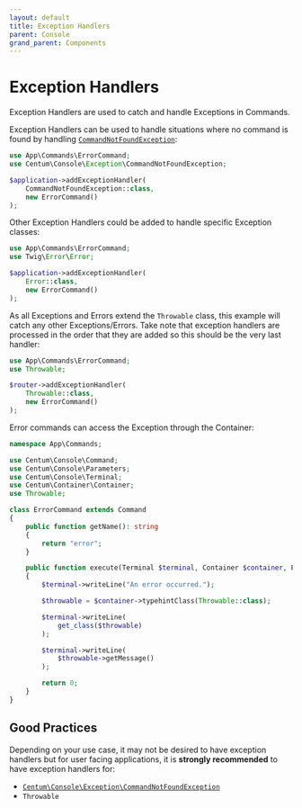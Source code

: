 ```yaml
---
layout: default
title: Exception Handlers
parent: Console
grand_parent: Components
---
```




# Exception Handlers

Exception Handlers are used to catch and handle Exceptions in Commands.

Exception Handlers can be used to handle situations where no command is found by handling [`CommandNotFoundException`](https://github.com/SidRoberts/centum/blob/development/src/Console/Exception/CommandNotFoundException.php):

```php
use App\Commands\ErrorCommand;
use Centum\Console\Exception\CommandNotFoundException;

$application->addExceptionHandler(
    CommandNotFoundException::class,
    new ErrorCommand()
);
```

Other Exception Handlers could be added to handle specific Exception classes:

```php
use App\Commands\ErrorCommand;
use Twig\Error\Error;

$application->addExceptionHandler(
    Error::class,
    new ErrorCommand()
);
```

As all Exceptions and Errors extend the `Throwable` class, this example will catch any other Exceptions/Errors.
Take note that exception handlers are processed in the order that they are added so this should be the very last handler:

```php
use App\Commands\ErrorCommand;
use Throwable;

$router->addExceptionHandler(
    Throwable::class,
    new ErrorCommand()
);
```

Error commands can access the Exception through the Container:

```php
namespace App\Commands;

use Centum\Console\Command;
use Centum\Console\Parameters;
use Centum\Console\Terminal;
use Centum\Container\Container;
use Throwable;

class ErrorCommand extends Command
{
    public function getName(): string
    {
        return "error";
    }

    public function execute(Terminal $terminal, Container $container, Parameters $parameters): int
    {
        $terminal->writeLine("An error occurred.");

        $throwable = $container->typehintClass(Throwable::class);

        $terminal->writeLine(
            get_class($throwable)
        );

        $terminal->writeLine(
            $throwable->getMessage()
        );

        return 0;
    }
}
```



## Good Practices

Depending on your use case, it may not be desired to have exception handlers but for user facing applications, it is **strongly recommended** to have exception handlers for:

- [`Centum\Console\Exception\CommandNotFoundException`](https://github.com/SidRoberts/centum/blob/development/src/Console/Exception/CommandNotFoundException.php)
- `Throwable`
